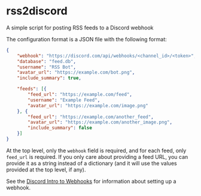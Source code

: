 # rss2discord

A simple script for posting RSS feeds to a Discord webhook

The configuration format is a JSON file with the following format:

```json
{
    "webhook": "https://discord.com/api/webhooks/<channel_id>/<token>",
    "database": "feed.db",
    "username": "RSS Bot",
    "avatar_url": "https://example.com/bot.png",
    "include_summary": true,

    "feeds": [{
        "feed_url": "https://example.com/feed",
        "username": "Example Feed",
        "avatar_url": "https://example.com/image.png"
    }, {
        "feed_url": "https://example.com/another_feed",
        "avatar_url": "https://example.com/another_image.png",
        "include_summary": false
    }]
}
```

At the top level, only the `webhook` field is required, and for each feed, only `feed_url` is required. If you only care about providing a feed URL, you can provide it as a string instead of a dictionary (and it will use the values provided at the top level, if any).

See the [Discord Intro to Webhooks](https://support.discord.com/hc/en-us/articles/228383668-Intro-to-Webhooks) for information about setting up a webhook.
